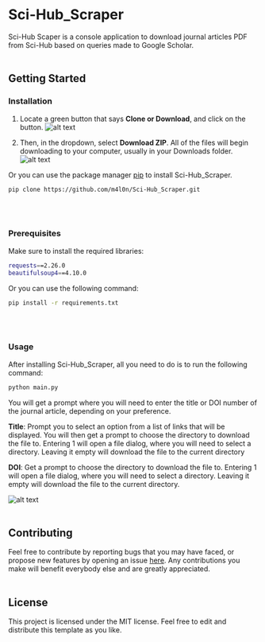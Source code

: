# Sci-Hub_Scraper

Sci-Hub Scaper is a console application to download journal articles PDF from Sci-Hub based on queries made to Google Scholar.
<br/><br/>
## Getting Started

### Installation
1. Locate a green button that says **Clone or Download**, and click on the button.
![alt text](https://imgur.com/8dqFohf.png)

2. Then, in the dropdown, select **Download ZIP**. All of the files will begin downloading to your computer, usually in your Downloads folder.
![alt text](https://i.imgur.com/klBjQjg.png)

Or you can use the package manager [pip](https://pip.pypa.io/en/stable/) to install Sci-Hub_Scraper.

```bash
pip clone https://github.com/m4l0n/Sci-Hub_Scraper.git
```
<br/><br/>
### Prerequisites

Make sure to install the required libraries:

```bash
requests==2.26.0
beautifulsoup4==4.10.0
```

Or you can use the following command:

```bash
pip install -r requirements.txt
```
<br/><br/>

### Usage

After installing Sci-Hub_Scraper, all you need to do is to run the following command: 
```bash
python main.py
```

You will get a prompt where you will need to enter the title or DOI number of the journal article, depending on your preference. 

**Title**: Prompt you to select an option from a list of links that will be displayed. You will then get a prompt to choose the directory to download the file to. Entering 1 will open a file dialog, where you will need to select a directory. Leaving it empty will download the file to the current directory

**DOI**: Get a prompt to choose the directory to download the file to. Entering 1 will open a file dialog, where you will need to select a directory. Leaving it empty will download the file to the current directory.

![alt text](https://imgur.com/5VinN5R.gif)
<br/><br/>
## Contributing
Feel free to contribute by reporting bugs that you may have faced, or propose new features by opening an issue [here](https://github.com/m4l0n/Sci-Hub_Scraper/issues). Any contributions you make will benefit everybody else and are greatly appreciated.
<br/><br/>
## License
This project is licensed under the MIT license. Feel free to edit and distribute this template as you like.

